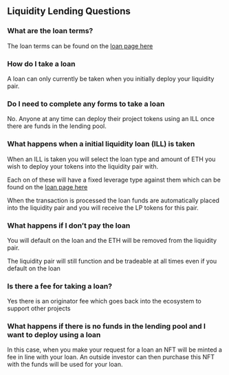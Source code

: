 ## Liquidity Lending Questions

### What are the loan terms?

The loan terms can be found on the [loan page here](/loans/)

### How do I take a loan

A loan can only currently be taken when you initially deploy your liquidity pair.

### Do I need to complete any forms to take a loan

No. Anyone at any time can deploy their project tokens using an ILL once there are funds in the lending pool.

### What happens when a initial liquidity loan (ILL) is taken

When an ILL is taken you will select the loan type and amount of ETH you wish to deploy your tokens into the liquidity pair with.

Each on of these will have a fixed leverage type against them which can be found on the [loan page here](/loans/)

When the transaction is processed the loan funds are automatically placed into the liquidity pair and you will receive the LP tokens for this pair.

### What happens if I don’t pay the loan

You will default on the loan and the ETH will be removed from the liquidity pair.

The liquidity pair will still function and be tradeable at all times even if you default on the loan

### Is there a fee for taking a loan?

Yes there is an originator fee which goes back into the ecosystem to support other projects

### What happens if there is no funds in the lending pool and I want to deploy using a loan

In this case, when you make your request for a loan an NFT will be minted a fee in line with your loan. An outside investor can then purchase this NFT with the funds will be used for your loan.
